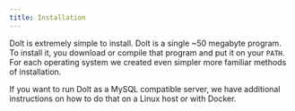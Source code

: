 ```yaml
---
title: Installation
---
```


Dolt is extremely simple to install. Dolt is a single ~50 megabyte program. To install it, you download or compile that program and put it on your `PATH`. For each operating system we created even simpler more familiar methods of installation.

If you want to run Dolt as a MySQL compatible server, we have additional instructions on how to do that on a Linux host or with Docker.

